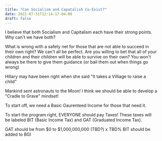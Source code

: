 ```yaml
---
title: "Can Socialism and Capatalish Co-Exist?"
date: 2022-07-31T12:14:17-04:00
draft: false
---
```

I believe that both Socialism and Capitalism each have their strong points. Why can't we have both?


What is wrong with a safety net for those that are not able to succeed in their own right? We can't all be perfect. Are you willing to bet that all of your children and their children will be able to survive on their own? You won't always be there to give them guidance (or bail them out when things go wrong)


Hillary may have been right when she said "It takes a Villiage to raise a child"

Mankind sent astronauts to the Moon! I think we should be able to develop a "Cradle to Grave" mindset!


To start off, we need a Basic Gaurenteed Income for those that need it.

To start the program right, EVERYONE should pay Taxes!
These taxes will be labeled BIT (Basic Income Tax) and GAT (Graduated Income Tax).

GAT should be from $0 to $1,000,000,000 (TBD?) x TBD%
BIT should be added to BGI
